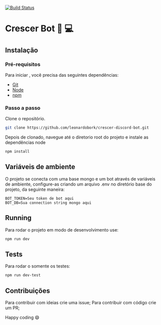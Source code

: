 [![Build Status](https://travis-ci.org/leonardobork/crescer-discord-bot.svg?branch=master)](https://travis-ci.org/leonardobork/crescer-discord-bot)

# Crescer Bot :robot: :computer:

## Instalação

### Pré-requisitos
Para iniciar , você precisa das seguintes dependências:

* [Git](https://git-scm.com)
* [Node](https://nodejs.org)
* [npm](https://www.npmjs.com/)

### Passo a passo

Clone o repositório.

```bash
git clone https://github.com/leonardobork/crescer-discord-bot.git
```

Depois de clonado, navegue até o diretorio root do projeto e instale as dependências node

```bash
npm install
```
## Variáveis de ambiente

O projeto se conecta com uma base mongo e um bot através de variáveis de ambiente, configure-as criando um arquivo .env no diretório base do projeto, da seguinte maneira:

```
BOT_TOKEN=Seu token de bot aqui
BOT_DB=Sua connection string mongo aqui
```
## Running

Para rodar o projeto em modo de desenvolvimento use:

```bash
npm run dev
```
## Tests

Para rodar o somente os testes:

```bash
npm run dev-test
```

## Contribuições
Para contribuir com ideias crie uma issue;
Para contribuir com código crie um PR;

Happy coding :smile:


